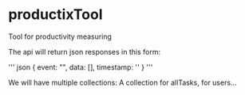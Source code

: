 # productixTool
Tool for productivity measuring

The api will return json responses in this form:

'''
json
{
event: "",
data: [],
timestamp: ''
}
'''

We will have multiple collections:
A collection for allTasks, for users...
